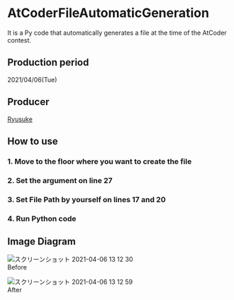 # AtCoderFileAutomaticGeneration
It is a Py code that automatically generates a file at the time of the AtCoder contest.

## Production period
2021/04/06(Tue)

## Producer
[Ryusuke](https://github.com/ryusuke920)

## How to use
### 1. Move to the floor where you want to create the file
### 2. Set the argument on line 27
### 3. Set File Path by yourself on lines 17 and 20
### 4. Run Python code


## Image Diagram
![スクリーンショット 2021-04-06 13 12 30](https://user-images.githubusercontent.com/66785066/113662245-afbb6000-96e2-11eb-83cb-dfd6bc213fe2.png)  
Before

![スクリーンショット 2021-04-06 13 12 59](https://user-images.githubusercontent.com/66785066/113662258-b518aa80-96e2-11eb-8168-5cf8d36ddee4.png)  
After
